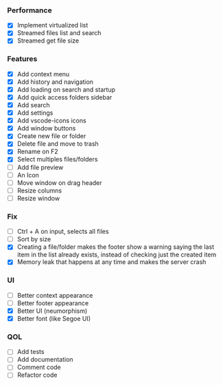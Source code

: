 ### Performance
- [x] Implement virtualized list
- [x] Streamed files list and search
- [x] Streamed get file size

### Features
- [x] Add context menu
- [x] Add history and navigation
- [x] Add loading on search and startup
- [x] Add quick access folders sidebar
- [x] Add search
- [x] Add settings
- [x] Add vscode-icons icons
- [x] Add window buttons
- [x] Create new file or folder
- [x] Delete file and move to trash
- [x] Rename on F2
- [x] Select multiples files/folders
- [ ] Add file preview
- [ ] An Icon
- [ ] Move window on drag header
- [ ] Resize columns
- [ ] Resize window

### Fix
- [ ] Ctrl + A on input, selects all files
- [ ] Sort by size
- [x] Creating a file/folder makes the footer show a warning saying the last item in the list already exists, instead of checking just the created item
- [x] Memory leak that happens at any time and makes the server crash

### UI
- [ ] Better context appearance
- [ ] Better footer appearance
- [x] Better UI (neumorphism)
- [x] Better font (like Segoe UI)

### QOL
- [ ] Add tests
- [ ] Add documentation
- [ ] Comment code
- [ ] Refactor code